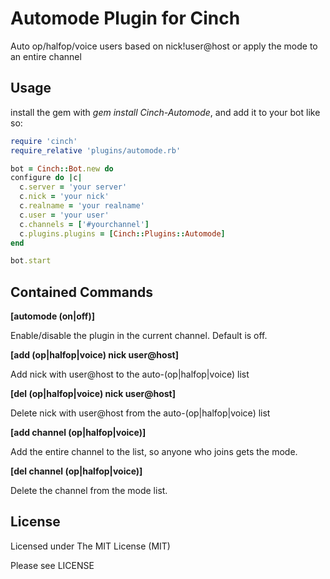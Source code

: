 Automode Plugin for Cinch
========================
Auto op/halfop/voice users based on nick!user@host or apply the mode to an
entire channel

Usage
-----

install the gem with *gem install Cinch-Automode*, and
add it to your bot like so:

~~~~~~~~~~~~~~~~~~~~~~~~~~~~~~~~~~~~~~~~ ruby
require 'cinch'
require_relative 'plugins/automode.rb'

bot = Cinch::Bot.new do
configure do |c|
  c.server = 'your server'
  c.nick = 'your nick'
  c.realname = 'your realname'
  c.user = 'your user'
  c.channels = ['#yourchannel']
  c.plugins.plugins = [Cinch::Plugins::Automode]
end

bot.start
~~~~~~~~~~~~~~~~~~~~~~~~~~~~~~~~~~~~~~~~

Contained Commands
------------------

**[automode (on|off)]**

Enable/disable the plugin in the current channel. Default is off.

**[add (op|halfop|voice) nick user@host]**

Add nick with user@host to the auto-(op|halfop|voice) list

**[del (op|halfop|voice) nick user@host]**

Delete nick with user@host from the auto-(op|halfop|voice) list

**[add channel (op|halfop|voice)]**

Add the entire channel to the list, so anyone who joins gets the mode.

**[del channel (op|halfop|voice)]**

Delete the channel from the mode list.

License
-------

Licensed under The MIT License (MIT)

Please see LICENSE
